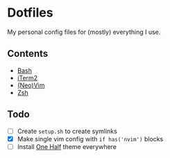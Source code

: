 # Dotfiles
My personal config files for (mostly) everything I use.

## Contents
- [Bash](.bashrc)
- [iTerm2](com.googlecode.iterm2.plist)
- [(Neo)Vim](init.vim)
- [Zsh](.zshrc)

## Todo

- [ ] Create `setup.sh` to create symlinks
- [x] Make single vim config with `if has('nvim')` blocks
- [ ] Install [One Half](https://github.com/sonph/onehalf) theme everywhere
